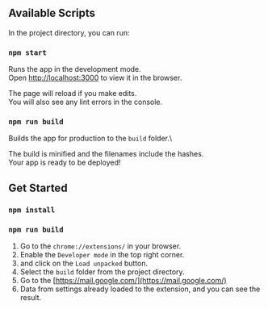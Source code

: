 ## Available Scripts

In the project directory, you can run:

### `npm start`

Runs the app in the development mode.\
Open [http://localhost:3000](http://localhost:3000) to view it in the browser.

The page will reload if you make edits.\
You will also see any lint errors in the console.

### `npm run build`

Builds the app for production to the `build` folder.\

The build is minified and the filenames include the hashes.\
Your app is ready to be deployed!

## Get Started

### `npm install`

### `npm run build`

1) Go to the `chrome://extensions/` in your browser.
2) Enable the `Developer mode` in the top right corner.
3) and click on the `Load unpacked` button.
4) Select the `build` folder from the project directory.
5) Go to the [https://mail.google.com/](https://mail.google.com/)
6) Data from settings already loaded to the extension, and you can see the result.


